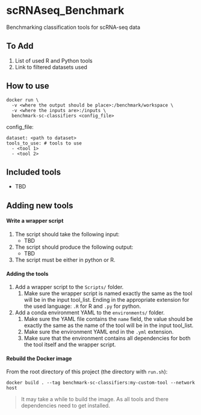 # scRNAseq_Benchmark
Benchmarking classification tools for scRNA-seq data

## To Add
1. List of used R and Python tools
2. Link to filtered datasets used

## How to use

```
docker run \
  -v <where the output should be place>:/benchmark/workspace \
  -v <where the inputs are>:/inputs \
  benchmark-sc-classifiers <config_file>
```

config_file:
```YML
dataset: <path to dataset>
tools_to_use: # tools to use
  - <tool 1>
  - <tool 2>
```

## Included tools
- TBD

## Adding new tools
#### Write a wrapper script
1. The script should take the following input:
   - TBD
1. The script should produce the following output:
   - TBD
1. The script must be either in python or R.

#### Adding the tools
1. Add a wrapper script to the `Scripts/` folder.
   1. Make sure the wrapper script is named exactly the same as the tool
      will be in the input tool_list. Ending in the appropriate extension for
      the used language: `.R` for R and `.py` for python.
1. Add a conda environment YAML to the `environments/` folder.
   1. Make sure the YAML file contains the `name` field, the value should be
      exactly the same as the name of the tool will be in the input tool_list.
   2. Make sure the environment YAML end in the `.yml` extension.
   3. Make sure that the environment contains all dependencies for both the
      tool itself and the wrapper script.

#### Rebuild the Docker image
From the root directory of this project (the directory with `run.sh`):
```
docker build . --tag benchmark-sc-classifiers:my-custom-tool --network host
```

> It may take a while to build the image. As all tools and there dependencies
need to get installed.
